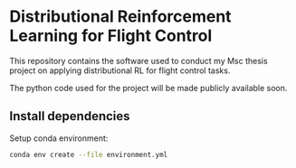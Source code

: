 # Distributional Reinforcement Learning for Flight Control

This repository contains the software used to conduct my Msc thesis project on applying distributional RL for flight control tasks.

The python code used for the project will be made publicly available soon. 


## Install dependencies

Setup conda environment:
```bash
conda env create --file environment.yml
```


